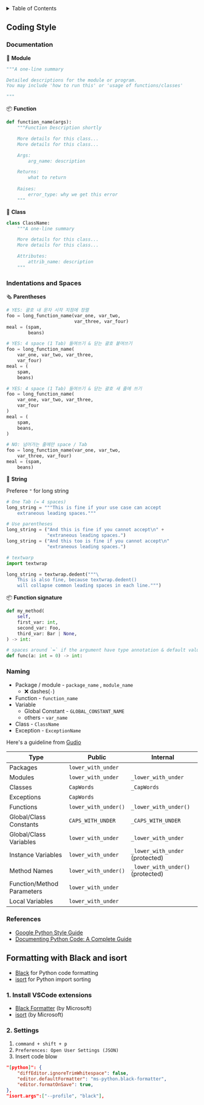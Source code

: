 <details>
  <summary>Table of Contents</summary>
  <ul>
    <li><a href="#coding-style">Coding Style</a>
      <ul>
        <li><a href="#documentation">Documentation</a></li>
        <li><a href="#indentations-and-spaces">Indentation & Spaces</a></li>
        <li><a href="#naming">Naming</a></li>
        <li><a href="#references">References</a></li>
      </ul>
    </li>
    <li><a href="#formatting-with-black-and-isort">Formatting with Black and isort</a></li>
  </ul>
</details>


## Coding Style

### Documentation

🧱 **Module**
```py
"""A one-line summary

Detailed descriptions for the module or program.
You may include 'how to run this' or 'usage of functions/classes'

"""
```

📦 **Function**
```py
def function_name(args):
    """Function Description shortly

    More details for this class...
    More details for this class...

    Args:
        arg_name: description

    Returns:
        what to return
    
    Raises:
        error_type: why we get this error
    """
```

🎁 **Class**
```py
class ClassName:
    """A one-line summary

    More details for this class...
    More details for this class...

    Attributes:
        attrib_name: description
    """
```

### Indentations and Spaces

🗞 **Parentheses**

```py
# YES: 괄호 내 문자 시작 지점에 정렬
foo = long_function_name(var_one, var_two,
                         var_three, var_four)
meal = (spam,
        beans)

# YES: 4 space (1 Tab) 들여쓰기 & 닫는 괄호 붙여쓰기
foo = long_function_name(
    var_one, var_two, var_three,
    var_four)
meal = (
    spam,
    beans)

# YES: 4 space (1 Tab) 들여쓰기 & 닫는 괄호 새 줄에 쓰기
foo = long_function_name(
    var_one, var_two, var_three,
    var_four
)
meal = (
    spam,
    beans,
)

# NO: 넘어가는 줄에만 space / Tab
foo = long_function_name(var_one, var_two,
    var_three, var_four)
meal = (spam,
    beans)
```

📝 **String**

Preferee `"` for long string

```py
# One Tab (= 4 spaces)
long_string = """This is fine if your use case can accept
    extraneous leading spaces."""

# Use parentheses
long_string = ("And this is fine if you cannot accept\n" +
               "extraneous leading spaces.")
long_string = ("And this too is fine if you cannot accept\n"
               "extraneous leading spaces.")

# textwarp
import textwrap

long_string = textwrap.dedent("""\
    This is also fine, because textwrap.dedent()
    will collapse common leading spaces in each line.""")
```

📦 **Function signature**

```py
def my_method(
    self,
    first_var: int,
    second_var: Foo,
    third_var: Bar | None,
) -> int:

# spaces around `=` if the argument have type annotation & default value
def func(a: int = 0) -> int:
```


### Naming
- Package / module - `package_name` , `module_name`
  - ❌ dashes(`-`)
- Function - `function_name`
- Variable
  - Global Constant - `GLOBAL_CONSTANT_NAME`
  - others - `var_name`
- Class - `ClassName`
- Exception - `ExceptionName`

Here's a guideline from [Gudio](https://en.wikipedia.org/wiki/Guido_van_Rossum)

|Type|	Public|	Internal|
|---|---|---|
|Packages               |`lower_with_under`   |                   |
|Modules                |`lower_with_under`     |`_lower_with_under`  |
|Classes                |`CapWords`           |`_CapWords`          |
|Exceptions             |`CapWords`           |               	|
|Functions              |`lower_with_under()` |`_lower_with_under()`|
|Global/Class Constants |`CAPS_WITH_UNDER`    |`_CAPS_WITH_UNDER`   |
|Global/Class Variables |`lower_with_under`   |`_lower_with_under`  |
|Instance Variables     |`lower_with_under`   |`_lower_with_under` (protected)|
|Method Names           |`lower_with_under()` |`_lower_with_under()` (protected)|
|Function/Method Parameters|`lower_with_under`|                   |
|Local Variables        |`lower_with_under`   |                   |



### References
- [Google Python Style Guide](https://google.github.io/styleguide/pyguide.html)
- [Documenting Python Code: A Complete Guide](https://realpython.com/documenting-python-code/#basics-of-commenting-code)



## Formatting with Black and isort

- [Black](https://black.readthedocs.io/en/stable/index.html) for Python code formatting
- [isort](https://pycqa.github.io/isort/) for Python import sorting

### 1. Install VSCode extensions

- [Black Formatter](https://marketplace.visualstudio.com/items?itemName=ms-python.black-formatter) (by Microsoft)
- [isort](https://marketplace.visualstudio.com/items?itemName=ms-python.isort) (by Microsoft)

### 2. Settings
 1. `command + shift + p`
 2. `Preferences: Open User Settings (JSON)`
 3. Insert code blow
   
```json
"[python]": {
    "diffEditor.ignoreTrimWhitespace": false,
    "editor.defaultFormatter": "ms-python.black-formatter",
    "editor.formatOnSave": true,
},
"isort.args":["--profile", "black"],
```
